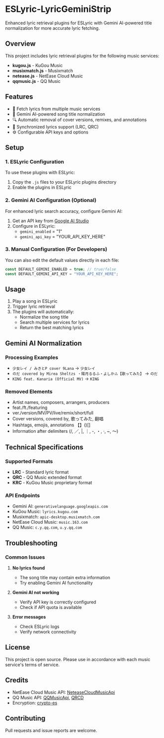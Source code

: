 # ESLyric-LyricGeminiStrip

Enhanced lyric retrieval plugins for ESLyric with Gemini AI-powered title normalization for more accurate lyric fetching.

## Overview

This project includes lyric retrieval plugins for the following music services:

- **kugou.js** - KuGou Music
- **musixmatch.js** - Musixmatch
- **netease.js** - NetEase Cloud Music
- **qqmusic.js** - QQ Music

## Features

- 🎵 Fetch lyrics from multiple music services
- 🧠 Gemini AI-powered song title normalization
- 🔍 Automatic removal of cover versions, remixes, and annotations
- 📝 Synchronized lyrics support (LRC, QRC)
- ⚙️ Configurable API keys and options

## Setup

### 1. ESLyric Configuration

To use these plugins with ESLyric:

1. Copy the `.js` files to your ESLyric plugins directory
2. Enable the plugins in ESLyric

### 2. Gemini AI Configuration (Optional)

For enhanced lyric search accuracy, configure Gemini AI:

1. Get an API key from [Google AI Studio](https://aistudio.google.com/app/apikey)
2. Configure in ESLyric:
   - `gemini_enabled` = "1"
   - `gemini_api_key` = "YOUR_API_KEY_HERE"

### 3. Manual Configuration (For Developers)

You can also edit the default values directly in each file:

```javascript
const DEFAULT_GEMINI_ENABLED = true; // true/false
const DEFAULT_GEMINI_API_KEY = "YOUR_API_KEY_HERE";
```

## Usage

1. Play a song in ESLyric
2. Trigger lyric retrieval
3. The plugins will automatically:
   - Normalize the song title
   - Search multiple services for lyrics
   - Return the best matching lyrics

## Gemini AI Normalization

### Processing Examples

- `少女レイ / みきとP cover 9Lana` → `少女レイ`
- `のだ covered by Mirea Sheltzs ・陽月るるふ・よしか⁂【歌ってみた】` → `のだ`
- `KING feat. Kanaria (Official MV)` → `KING`

### Removed Elements

- Artist names, composers, arrangers, producers
- feat./ft./featuring
- ver./version/MV/PV/live/remix/short/full
- Cover versions, covered by, 歌ってみた, 翻唱
- Hashtags, emojis, annotations 【】()[]
- Information after delimiters (/, ／, |, ｜, -, ・, ·, ~, 〜)

## Technical Specifications

### Supported Formats

- **LRC** - Standard lyric format
- **QRC** - QQ Music extended format
- **KRC** - KuGou Music proprietary format

### API Endpoints

- Gemini AI: `generativelanguage.googleapis.com`
- KuGou Music: `lyrics.kugou.com`
- Musixmatch: `apic-desktop.musixmatch.com`
- NetEase Cloud Music: `music.163.com`
- QQ Music: `c.y.qq.com`, `u.y.qq.com`

## Troubleshooting

### Common Issues

1. **No lyrics found**

   - The song title may contain extra information
   - Try enabling Gemini AI functionality

2. **Gemini AI not working**

   - Verify API key is correctly configured
   - Check if API quota is available

3. **Error messages**
   - Check ESLyric logs
   - Verify network connectivity

## License

This project is open source. Please use in accordance with each music service's terms of service.

## Credits

- NetEase Cloud Music API: [NeteaseCloudMusicApi](https://github.com/Binaryify/NeteaseCloudMusicApi)
- QQ Music API: [QQMusicApi](https://github.com/jsososo/QQMusicApi), [QRCD](https://github.com/xmcp/QRCD)
- Encryption: [crypto-es](https://github.com/entronad/crypto-es)

## Contributing

Pull requests and issue reports are welcome.
